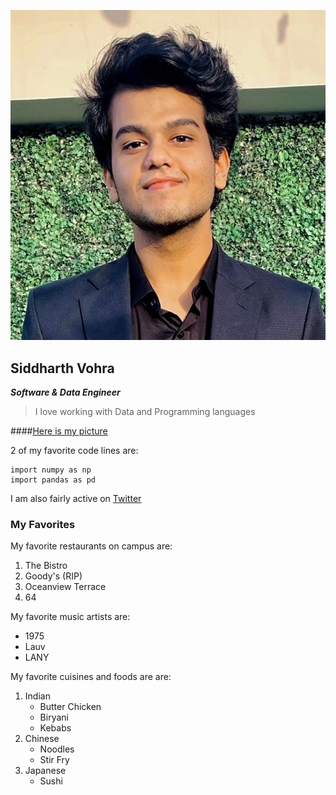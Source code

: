 ![](B6F18ACA-9A71-4BCD-A4D5-CDEAA24F5A48_1_201_a.jpeg)
## Siddharth Vohra
***Software & Data Engineer***
> I love working with Data and Programming languages

####[Here is my picture](B6F18ACA-9A71-4BCD-A4D5-CDEAA24F5A48_1_201_a.jpeg)

2 of my favorite code lines are:
```
import numpy as np
import pandas as pd
```

I am also fairly active on [Twitter](https://www.twitter.com/siddvoh)

### My Favorites

My favorite restaurants on campus are:
1. The Bistro
2. Goody's (RIP)
3. Oceanview Terrace
4. 64

My favorite music artists are:
* 1975
* Lauv
* LANY
  
My favorite cuisines and foods are are:
1. Indian
   - Butter Chicken
   - Biryani
   - Kebabs
2. Chinese
   - Noodles
   - Stir Fry
3. Japanese
   - Sushi